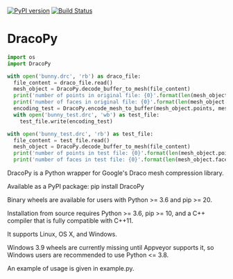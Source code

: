 [![PyPI version](https://badge.fury.io/py/DracoPy.svg)](https://badge.fury.io/py/DracoPy)
[![Build Status](https://travis-ci.org/seung-lab/DracoPy.svg?branch=master)](https://travis-ci.org/seung-lab/DracoPy)

# DracoPy

```python
import os
import DracoPy

with open('bunny.drc', 'rb') as draco_file:
  file_content = draco_file.read()
  mesh_object = DracoPy.decode_buffer_to_mesh(file_content)
  print('number of points in original file: {0}'.format(len(mesh_object.points)))
  print('number of faces in original file: {0}'.format(len(mesh_object.faces)))
  encoding_test = DracoPy.encode_mesh_to_buffer(mesh_object.points, mesh_object.faces)
  with open('bunny_test.drc', 'wb') as test_file:
    test_file.write(encoding_test)

with open('bunny_test.drc', 'rb') as test_file:
  file_content = test_file.read()
  mesh_object = DracoPy.decode_buffer_to_mesh(file_content)
  print('number of points in test file: {0}'.format(len(mesh_object.points)))
  print('number of faces in test file: {0}'.format(len(mesh_object.faces)))
```

DracoPy is a Python wrapper for Google's Draco mesh compression library.

Available as a PyPI package: pip install DracoPy 

Binary wheels are available for users with Python >= 3.6 and pip >= 20.

Installation from source requires Python >= 3.6, pip >= 10, and a C++ compiler that is fully compatible with C++11.

It supports Linux, OS X, and Windows. 

Windows 3.9 wheels are currently missing until Appveyor supports it, so Windows users are recommended to use Python <= 3.8. 

An example of usage is given in example.py.
